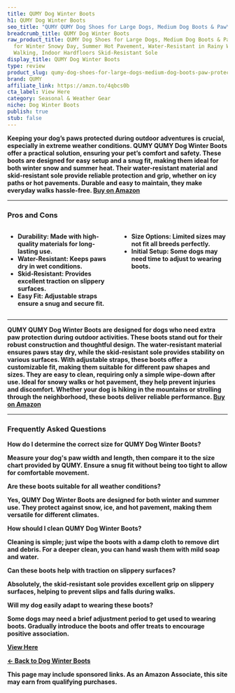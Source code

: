 ```yaml
---
title: QUMY Dog Winter Boots
h1: QUMY Dog Winter Boots
seo_title: "QUMY QUMY Dog Shoes for Large Dogs, Medium Dog Boots & Paw\u2026"
breadcrumb_title: QUMY Dog Winter Boots
raw_product_title: QUMY Dog Shoes for Large Dogs, Medium Dog Boots & Paw Protectors
  for Winter Snowy Day, Summer Hot Pavement, Water-Resistant in Rainy Weather, Outdoor
  Walking, Indoor Hardfloors Skid-Resistant Sole
display_title: QUMY Dog Winter Boots
type: review
product_slug: qumy-dog-shoes-for-large-dogs-medium-dog-boots-paw-protectors-for-winte-d8cd25fd
brand: QUMY
affiliate_link: https://amzn.to/4qbcs0b
cta_label: View Here
category: Seasonal & Weather Gear
niche: Dog Winter Boots
publish: true
stub: false
---
```


<div id="intro" class="full-width">
  <p><strong>Keeping your dog’s paws protected during outdoor adventures is crucial, especially in extreme weather conditions. QUMY QUMY Dog Winter Boots offer a practical solution, ensuring your pet’s comfort and safety. These boots are designed for easy setup and a snug fit, making them ideal for both winter snow and summer heat. Their water-resistant material and skid-resistant sole provide reliable protection and grip, whether on icy paths or hot pavements. Durable and easy to maintain, they make everyday walks hassle-free. <a href="https://amzn.to/4qbcs0b" rel="nofollow sponsored noopener" target="_blank"><strong>Buy on Amazon</strong></a></p>
</div>

<hr />
<h3 id="pros-cons">Pros and Cons</h3>
<div class="pc-grid" style="display:grid;grid-template-columns:1fr 1fr;gap:16px;">
  <ul>
    <li><strong>Durability:</strong> Made with high-quality materials for long-lasting use.</li>
    <li><strong>Water-Resistant:</strong> Keeps paws dry in wet conditions.</li>
    <li><strong>Skid-Resistant:</strong> Provides excellent traction on slippery surfaces.</li>
    <li><strong>Easy Fit:</strong> Adjustable straps ensure a snug and secure fit.</li>
  </ul>
  <ul>
    <li><strong>Size Options:</strong> Limited sizes may not fit all breeds perfectly.</li>
    <li><strong>Initial Setup:</strong> Some dogs may need time to adjust to wearing boots.</li>
  </ul>
</div>
<hr />

<div class="full-width">
  <p>QUMY QUMY Dog Winter Boots are designed for dogs who need extra paw protection during outdoor activities. These boots stand out for their robust construction and thoughtful design. The water-resistant material ensures paws stay dry, while the skid-resistant sole provides stability on various surfaces. With adjustable straps, these boots offer a customizable fit, making them suitable for different paw shapes and sizes. They are easy to clean, requiring only a simple wipe-down after use. Ideal for snowy walks or hot pavement, they help prevent injuries and discomfort. Whether your dog is hiking in the mountains or strolling through the neighborhood, these boots deliver reliable performance. <a href="https://amzn.to/4qbcs0b" rel="nofollow sponsored noopener" target="_blank"><strong>Buy on Amazon</strong></a></p>
</div>

<hr />
<h3 id="faqs">Frequently Asked Questions</h3>

<p><strong>How do I determine the correct size for QUMY Dog Winter Boots?</strong></p>
<p>Measure your dog's paw width and length, then compare it to the size chart provided by QUMY. Ensure a snug fit without being too tight to allow for comfortable movement.</p>

<p><strong>Are these boots suitable for all weather conditions?</strong></p>
<p>Yes, QUMY Dog Winter Boots are designed for both winter and summer use. They protect against snow, ice, and hot pavement, making them versatile for different climates.</p>

<p><strong>How should I clean QUMY Dog Winter Boots?</strong></p>
<p>Cleaning is simple; just wipe the boots with a damp cloth to remove dirt and debris. For a deeper clean, you can hand wash them with mild soap and water.</p>

<p><strong>Can these boots help with traction on slippery surfaces?</strong></p>
<p>Absolutely, the skid-resistant sole provides excellent grip on slippery surfaces, helping to prevent slips and falls during walks.</p>

<p><strong>Will my dog easily adapt to wearing these boots?</strong></p>
<p>Some dogs may need a brief adjustment period to get used to wearing boots. Gradually introduce the boots and offer treats to encourage positive association.</p>
<p><a class="btn" href="https://amzn.to/4qbcs0b" target="_blank" rel="nofollow sponsored noopener">View Here</a></p>
<p><a href="/roundups/seasonal-weather-gear/dog-winter-boots/">← Back to Dog Winter Boots</a></p>
<aside class="disclosure">This page may include sponsored links. As an Amazon Associate, this site may earn from qualifying purchases.</aside>
